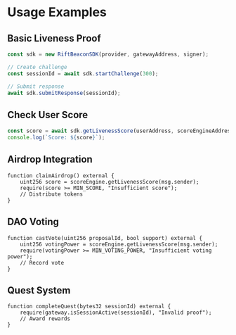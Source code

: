 # Usage Examples

## Basic Liveness Proof

```javascript
const sdk = new RiftBeaconSDK(provider, gatewayAddress, signer);

// Create challenge
const sessionId = await sdk.startChallenge(300);

// Submit response
await sdk.submitResponse(sessionId);
```

## Check User Score

```javascript
const score = await sdk.getLivenessScore(userAddress, scoreEngineAddress);
console.log(`Score: ${score}`);
```

## Airdrop Integration

```solidity
function claimAirdrop() external {
    uint256 score = scoreEngine.getLivenessScore(msg.sender);
    require(score >= MIN_SCORE, "Insufficient score");
    // Distribute tokens
}
```

## DAO Voting

```solidity
function castVote(uint256 proposalId, bool support) external {
    uint256 votingPower = scoreEngine.getLivenessScore(msg.sender);
    require(votingPower >= MIN_VOTING_POWER, "Insufficient voting power");
    // Record vote
}
```

## Quest System

```solidity
function completeQuest(bytes32 sessionId) external {
    require(gateway.isSessionActive(sessionId), "Invalid proof");
    // Award rewards
}
```

